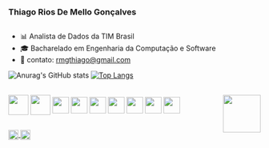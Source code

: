 ### Thiago Rios De Mello Gonçalves

##

- 📊 Analista de Dados da TIM Brasil
- 🎓 Bacharelado em Engenharia da Computação e Software
- 📲 contato: rmgthiago@gmail.com
  

<div>
  
  ![Anurag's GitHub stats](https://github-readme-stats.vercel.app/api?username=Thiago-Rios&show_icons=true&hide=contribs,prs&cache_seconds=86400&theme=dark)
  [![Top Langs](https://github-readme-stats.vercel.app/api/top-langs/?username=Thiago-Rios&show_icons=true&hide=contribs,prs&cache_seconds=86400&theme=dark)](https://github.com/juliams2210/github-readme-stats)
</div>
<div style="display: inline_block"><br>
  <img align="center" alte="thiago-python" height="40" src="https://cdn.jsdelivr.net/gh/devicons/devicon@latest/icons/python/python-original.svg">
  <img align="center" alte="thiago-Android" height="40" src="https://cdn.jsdelivr.net/gh/devicons/devicon@latest/icons/android/android-original.svg" />
  <img align="center" alte="thiago-java" height="33" src="https://cdn.jsdelivr.net/gh/devicons/devicon@latest/icons/java/java-original.svg" />
  <img align="center" alte="thiago-javascript" height="33" src="https://cdn.jsdelivr.net/gh/devicons/devicon@latest/icons/javascript/javascript-original.svg" />
  <img align="center" alte="thiago-c#" height="33" src="https://cdn.jsdelivr.net/gh/devicons/devicon@latest/icons/csharp/csharp-original.svg" />
  <img align="center" alte="thiago-html" height="33" src="https://cdn.jsdelivr.net/gh/devicons/devicon@latest/icons/html5/html5-original.svg" />
  <img align="center" alte="thiago-css" height="33" src="https://cdn.jsdelivr.net/gh/devicons/devicon@latest/icons/css3/css3-original.svg" />
  <img align="center" alte="thiago-git" height="33" src="https://cdn.jsdelivr.net/gh/devicons/devicon@latest/icons/git/git-original.svg" />
  <img align="center" alte="thiago-git" height="33" src="https://cdn.jsdelivr.net/gh/devicons/devicon@latest/icons/vuejs/vuejs-original.svg" />

  
  <img align="right" alte="thiago-gif" height="75" src="https://i.gifer.com/5FBP.gif">
</div>

##
<div> 
  <a href = "https://www.linkedin.com/in/thiago-gonçalves-51b50a15b/"><img align="center" alte="ju-python" height="20" src="https://img.shields.io/badge/LinkedIn-0077B5?style=for-the-badge&logo=linkedin&logoColor=white">
  <a href = "mailto:rmgthiago@gmail.com"><img align="center" alte="ju-python" height="20" src="https://img.shields.io/badge/Gmail-D14836?style=for-the-badge&logo=gmail&logoColor=white">

          
</div>
